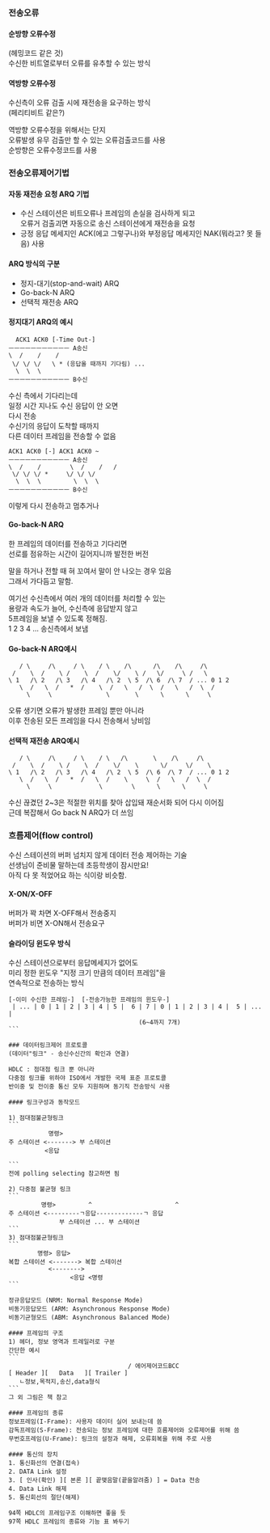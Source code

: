 ### 전송오류 
#### 순방향 오류수정 
(헤밍코드 같은 것)  
수신한 비트열로부터 오류를 유추할 수 있는 방식  

#### 역방향 오류수정 
수신측이 오류 검출 시에 재전송을 요구하는 방식  
(페리티비트 같은?)  
  
역방향 오류수정을 위해서는 단지  
오류발생 유무 검출만 할 수 있는 오류검출코드를 사용  
순방향은 오류수정코드를 사용  
  
### 전송오류제어기법 
#### 자동 재전송 요청 ARQ 기법 
- 수신 스테이션은 비트오류나 프레임의 손실을 검사하게 되고  
오류거 검출괴면 자동으로 송신 스테이션에게 재전송을 요청 
- 긍정 응답 메세지인 ACK(에고 그렇구나)와 
부정응답 메세지인 NAK(뭐라고? 못 들음) 사용  

#### ARQ 방식의 구분 
- 정지-대기(stop-and-wait) ARQ  
- Go-back-N ARQ  
- 선택적 재전송 ARQ  

#### 정지대기 ARQ의 예시 
```
  ACK1 ACK0 [-Time Out-] 
ㅡㅡㅡㅡㅡㅡㅡㅡㅡㅡㅡ A송신 
\  /    /    / 
 \/ \/ \/   \ * (응답올 때까지 기다림) ...
  \  \  \
ㅡㅡㅡㅡㅡㅡㅡㅡㅡㅡㅡ B수신 
```
수신 측에서 기다리는데  
일정 시간 지나도 수신 응답이 안 오면  
다시 전송  
수신기의 응답이 도착할 때까지  
다른 데이터 프레임을 전송할 수 없음  
  
```
ACK1 ACK0 [-] ACK1 ACK0 ~ 
ㅡㅡㅡㅡㅡㅡㅡㅡㅡㅡㅡ A송신 
\  /    /        \  /    /   /  
 \/ \/ \/ *     \/ \/ \/ 
  \  \  \         \  \  \
ㅡㅡㅡㅡㅡㅡㅡㅡㅡㅡㅡ B수신 
```  
이렇게 다시 전송하고 멈추거나  
  
#### Go-back-N ARQ 
한 프레임의 데이터를 전송하고 기다리면  
선로를 점유하는 시간이 길어지니까 발전한 버전  
  
말을 하거나 전할 때 혀 꼬여서 말이 안 나오는 경우 있음  
그래서 가다듬고 말함. 

여기선 수신측에서 여러 개의 데이터를 처리할 수 있는  
용량과 속도가 늘어, 수신측에 응답받지 않고  
5프레임을 보낼 수 있도록 정해짐.  
1 2 3 4 ... 송신측에서 보냄  

#### Go-back-N ARQ예시 
```
   / \     /\     / \    / \    /\      /\    /\     /\
 /    \  /    \ /    \  /    \/    \ /   \/     \ /   \
\ 1   /\ 2   /\ 3   /\ 4   /\ 2  \ 5  /\ 6  /\ 7  / ... 0 1 2
   \  /   \  /   *  /    \  /   \   /  \  /   \   /  \  /
     \     \               \       \      \      \     \

```
오류 생기면 오류가 발생한 프레임 뿐만 아니라  
이후 전송된 모든 프레임을 다시 전송해서 낭비임  


#### 선택적 재전송 ARQ예시 
```
   / \     /\     / \    / \   /\       \    /\     /\
 /    \  /    \ /    \  /    \/    \      \/     \/    \
\ 1   /\ 2   /\ 3   /\ 4   /\ 2  \ 5  /\ 6  /\ 7  / ... 0 1 2
   \  /   \  /   *  /   \  /    \     \  /   \   /  \  /
     \     \             \        \      \      \     \

```
수신 끊겼던 2~3은 적절한 위치를 찾아 삽입돼 
재순서화 되어 다시 이어짐  
근데 복잡해서 Go back N ARQ가 더 쓰임  
  
### 흐름제어(flow control) 
수신 스테이션의 버퍼 넘치지 않게 데이터 전송 제어하는 기술  
선생님이 준비물 말하는데 초등학생이 잠시만요!  
아직 다 못 적었어요 하는 식이랑 비슷함.  
  
#### X-ON/X-OFF 
버퍼가 꽉 차면 X-OFF해서 전송중지  
버퍼가 비면 X-ON해서 전송요구  
  
#### 슬라이딩 윈도우 방식 
수신 스테이션으로부터 응답메세지가 없어도  
미리 정한 윈도우 "지정 크기 만큼의 데이터 프레임"을  
연속적으로 전송하는 방식  

````
[-이미 수신한 프레임-]  [-전송가능한 프레임의 윈도우-] 
 | ... | 0 | 1 | 2 | 3 | 4 | 5 |  6 | 7 | 0 | 1 | 2 | 3 | 4 |  5 | ... | 
                                    (6~4까지 7개) 
``` 

### 데이터링크제어 프로토콜 
(데이터"링크" - 송신수신간의 확인과 연결)  
  
HDLC : 점대점 링크 뿐 아니라  
다중점 링크를 위하야 ISO에서 개발한 국제 표준 프로토콜  
반이중 및 전이중 통신 모두 지원하며 동기직 전송방식 사용  

#### 링크구성과 동작모드 

1) 점대점불균형링크 
```
		   명령> 
주 스테이션 <-------> 부 스테이션 
		  <응답 

```
전에 polling selecting 참고하면 됨  

2) 다중점 불균형 링크 
```
		 명령>         ^                       ^
주 스테이션 <---------ㄱ응답-------------ㄱ 응답 
		      부 스테이션 ... 부 스테이션 
```
3) 점대점불균형링크 
```
		명령> 응답> 
복합 스테이션 <-------> 복합 스테이션 
		   <-------->  
                 <응답 <명령 
```

정규응답모드 (NRM: Normal Response Mode)  
비동기응답모드 (ARM: Asynchronous Response Mode)  
비동기균형모드 (ABM: Asynchronous Balanced Mode)  
  
#### 프레임의 구조 
1) 헤더, 정보 영역과 트레일러로 구분  
간단한 예시  
```
                                 / 에어제어코드BCC 
[ Header ][   Data   ][ Trailer ]  
   ㄴ정보,목적지,송신,data형식     
```
그 외 그림은 책 참고  

#### 프레임의 종류 
정보프레임(I-Frame): 사용자 데이터 실어 보내는데 씀  
감독프레임(S-Frame): 전송되는 정보 프레임에 대한 흐름제어와 오류제어를 위해 씀  
무번호프레임(U-Frame): 링크의 설정과 해제, 오류회복을 위해 주로 사용  

#### 통신의 장치 
1. 통신화선의 연결(접속)  
2. DATA Link 설정  
3. [ 인사(확인) ][ 본론 ][ 끝맺음말(끝을알려줌) ] = Data 전송  
4. Data Link 해제  
5. 통신회선의 절단(해제)  
  
94쪽 HDLC의 프레임구조 이해하면 좋을 듯  
97쪽 HDLC 프레임의 종류와 기능 표 봐두기  
  
